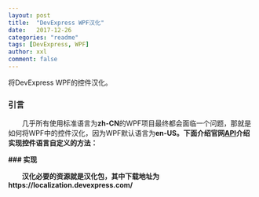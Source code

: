 ```yaml
---
layout: post
title:  "DevExpress WPF汉化"
date:   2017-12-26
categories: "readme"
tags: [DevExpress, WPF]
author: xxl
comment: false
---
```

将DevExpress WPF的控件汉化。
### 引言
<p style="text-indent: 2em">几乎所有使用标准语言为<strong>zh-CN</strong>的WPF项目最终都会面临一个问题，那就是如何将WPF中的控件汉化，因为WPF默认语言为<strong>en-US<strong>。下面介绍官网<a href="https://documentation.devexpress.com/WPF/7544/Localization/Localizing-WPF-Controls-via-Satellite-Resource-Assemblies" target="_blank">API</a>介绍实现控件语言自定义的方法：</p>
### 实现
<p style="text-indent: 2em">汉化必要的资源就是汉化包，其中下载地址为https://localization.devexpress.com/</p>